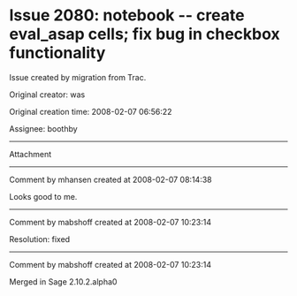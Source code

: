 # Issue 2080: notebook -- create eval_asap cells; fix bug in checkbox functionality

Issue created by migration from Trac.

Original creator: was

Original creation time: 2008-02-07 06:56:22

Assignee: boothby




---

Attachment


---

Comment by mhansen created at 2008-02-07 08:14:38

Looks good to me.


---

Comment by mabshoff created at 2008-02-07 10:23:14

Resolution: fixed


---

Comment by mabshoff created at 2008-02-07 10:23:14

Merged in Sage 2.10.2.alpha0
